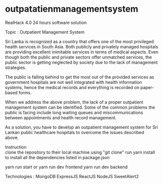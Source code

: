 # outpatatienmanagementsystem

RealHack 4.0 24 hours software solution 

Topic : Outpatient Management System

Sri Lanka is recognized as a country that offers one of the most privileged health services in
South Asia. Both publicly and privately managed hospitals are providing excellent inimitable
services in terms of medical aspects. Even though both the public and private sectors offer
unmatched services, the public sector is getting neglected by society due to the lack of
management strategies. 

The public is falling behind to get the most out of the provided
services as government hospitals are not well integrated with health information systems,
hence the medical records and everything is recorded on paper-based forms.

When we address the above problem, the lack of a proper outpatient management system can
be identified. 
Some of the common problems the public is facing include long waiting queues
and miscommunications between appointments and health record management.

As a solution, you have to develop an outpatient management system for Sri Lankan public
healthcare hospitals to overcome the issues described above.

Instruction  
clone the repository to their local machine using "git clone"
run yarn install to install all the dependencies listed in package.json

yarn run start or yarn run dev frontend
yarn run dev backend

Technologies :
MongoDB
ExpressJS
ReactJS
NodeJS
SweetAlert2
